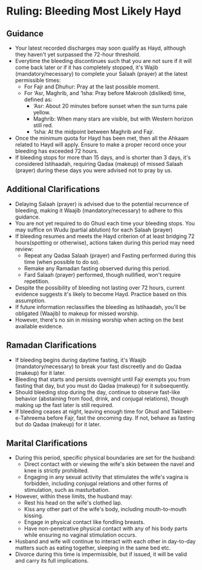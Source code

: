 # Ruling: Bleeding Most Likely Hayd

## Guidance

- Your latest recorded discharges may soon qualify as Hayd, although they haven't yet surpassed the 72-hour threshold.
- Everytime the bleeding discontinues such that you are not sure if it will come back later or if it has completely stopped, it's Wajib (mandatory/necessary) to complete your Salaah (prayer) at the latest permissible times:
  - For Fajr and Dhuhur: Pray at the last possible moment.
  - For ‘Asr, Maghrib, and ‘Isha: Pray before Makrooh (disliked) time, defined as:
    - ‘Asr: About 20 minutes before sunset when the sun turns pale yellow.
    - Maghrib: When many stars are visible, but with Western horizon still red.
    - ‘Isha: At the midpoint between Maghrib and Fajr.
- Once the minimum quota for Hayd has been met, then all the Ahkaam related to Hayd will apply. Ensure to make a proper record once your bleeding has exceeded 72 hours.
- If bleeding stops for more than 15 days, and is shorter than 3 days, it's considered Istihaadah, requiring Qadaa (makeup) of missed Salaah (prayer) during these days you were advised not to pray by us.

## Additional Clarifications

- Delaying Salaah (prayer) is advised due to the potential recurrence of bleeding, making it Waajib (mandatory/necessary) to adhere to this guidance.
- You are not yet required to do Ghusl each time your bleeding stops. You may suffice on Wudu (partial ablution) for each Salaah (prayer)
- If bleeding resumes and meets the Hayd criterion of at least bridging 72 hours(spotting or otherwise), actions taken during this period may need review:
  - Repeat any Qadaa Salaah (prayer) and Fasting performed during this time (when possible to do so).
  - Remake any Ramadan fasting observed during this period.
  - Fard Salaah (prayer) performed, though nullified, won't require repetition.
- Despite the possibility of bleeding not lasting over 72 hours, current evidence suggests it's likely to become Hayd. Practice based on this assumption.
- If future information reclassifies the bleeding as Istihaadah, you'll be obligated (Waajib) to makeup for missed worship.
- However, there's no sin in missing worship when acting on the best available evidence.

## Ramadan Clarifications

- If bleeding begins during daytime fasting, it's Waajib (mandatory/necessary) to break your fast discreetly and do Qadaa (makeup) for it later.
- Bleeding that starts and persists overnight until Fajr exempts you from fasting that day, but you must do Qadaa (makeup) for it subsequently.
- Should bleeding stop during the day, continue to observe fast-like behavior (abstaining from food, drink, and conjugal relations), though making up the fast later is still required.
- If bleeding ceases at night, leaving enough time for Ghusl and Takbeer-e-Tahreema before Fajr, fast the oncoming day. If not, behave as fasting but do Qadaa (makeup) for it later.

## Marital Clarifications

- During this period, specific physical boundaries are set for the husband:
  - Direct contact with or viewing the wife's skin between the navel and knee is strictly prohibited.
  - Engaging in any sexual activity that stimulates the wife's vagina is forbidden, including conjugal relations and other forms of stimulation, such as masturbation.
- However, within these limits, the husband may:
  - Rest his head on the wife's clothed lap.
  - Kiss any other part of the wife's body, including mouth-to-mouth kissing.
  - Engage in physical contact like fondling breasts.
  - Have non-penetrative physical contact with any of his body parts while ensuring no vaginal stimulation occurs.
- Husband and wife will continue to interact with each other in day-to-day matters such as eating together, sleeping in the same bed etc.
- Divorce during this time is impermissible, but if issued, it will be valid and carry its full implications.
